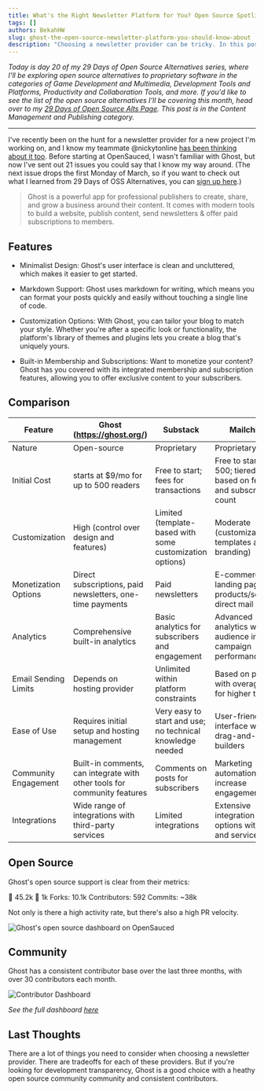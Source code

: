 ```yaml
---
title: What's the Right Newsletter Platform for You? Open Source Spotlight on Ghost
tags: []
authors: BekahHW
slug: ghost-the-open-source-newsletter-platform-you-should-know-about
description: "Choosing a newsletter provider can be tricky. In this post, we'll look at Ghost, MailChimp, and Substack. "
---
```


*Today is day 20 of my 29 Days of Open Source Alternatives series, where I'll be exploring open source alternatives to proprietary software in the categories of Game Development and Multimedia, Development Tools and Platforms, Productivity and Collaboration Tools, and more. If you'd like to see the list of the open source alternatives I'll be covering this month, head over to my [29 Days of Open Source Alts Page](https://oss.fyi/oss-alts). This post is in the Content Management and Publishing category.* 

<hr/>

I've recently been on the hunt for a newsletter provider for a new project I'm working on, and I know my teammate @nickytonline [has been thinking about it too](https://dev.to/nickytonline/newsletters-the-good-the-bad-and-the-ugly-43g4). Before starting at OpenSauced, I wasn't familiar with Ghost, but now I've sent out 21 issues you could say that I know my way around. (The next issue drops the first Monday of March, so if you want to check out what I learned from 29 Days of OSS Alternatives, you can [sign up here](https://news.opensauced.pizza/?v=1708356871467#/portal/signup).)

<!-- truncate -->


> Ghost is a powerful app for professional publishers to create, share, and grow a business around their content. It comes with modern tools to build a website, publish content, send newsletters & offer paid subscriptions to members.


## Features

- Minimalist Design: Ghost's user interface is clean and uncluttered, which makes it easier to get started.

- Markdown Support: Ghost uses markdown for writing, which means you can format your posts quickly and easily without touching a single line of code. 

- Customization Options: With Ghost, you can tailor your blog to match your style. Whether you're after a specific look or functionality, the platform's library of themes and plugins lets you create a blog that's uniquely yours.

- Built-in Membership and Subscriptions: Want to monetize your content? Ghost has you covered with its integrated membership and subscription features, allowing you to offer exclusive content to your subscribers.

## Comparison

| Feature                | Ghost (https://ghost.org/)                  | Substack                             | Mailchimp                           |
|------------------------|---------------------------------------------|--------------------------------------|-------------------------------------|
| Nature                 | Open-source                                 | Proprietary                          | Proprietary                         |
| Initial Cost           | starts at $9/mo for up to 500 readers        | Free to start; fees for transactions | Free to start up to 500; tiered pricing based on features and subscriber count |
| Customization          | High (control over design and features) | Limited (template-based with some customization options) | Moderate (customizable templates and branding) |
| Monetization Options   | Direct subscriptions, paid newsletters, one-time payments | Paid newsletters | E-commerce, landing pages for products/services, direct mail |
| Analytics              | Comprehensive built-in analytics            | Basic analytics for subscribers and engagement | Advanced analytics with audience insights, campaign performance |
| Email Sending Limits   | Depends on hosting provider                 | Unlimited within platform constraints | Based on plan, with overage fees for higher tiers |
| Ease of Use            | Requires initial setup and hosting management | Very easy to start and use; no technical knowledge needed | User-friendly interface with drag-and-drop builders |
| Community Engagement   | Built-in comments, can integrate with other tools for community features | Comments on posts for subscribers   | Marketing automation to increase engagement |
| Integrations           | Wide range of integrations with third-party services | Limited integrations                 | Extensive integration options with apps and services |

## Open Source

Ghost's open source support is clear from their metrics:

:stars: 45.2k
:eyes: 1k
Forks: 10.1k
Contributors: 592
Commits: ~38k

Not only is there a high activity rate, but there's also a high PR velocity.

![Ghost's open source dashboard on OpenSauced](https://dev-to-uploads.s3.amazonaws.com/uploads/articles/axqkkufu2aken7qmehl8.png)


## Community 

Ghost has a consistent contributor base over the last three months, with over 30 contributors each month. 

![Contributor Dashboard](https://dev-to-uploads.s3.amazonaws.com/uploads/articles/kd8geq4p8nefum1fbi58.png)

*See the full dashboard [here](https://app.opensauced.pizza/pages/BekahHW/1212/)*

## Last Thoughts

There are a lot of things you need to consider when choosing a newsletter provider. There are tradeoffs for each of these providers. But if you're looking for development transparency, Ghost is a good choice with a heathy open source community community and consistent contributors.
